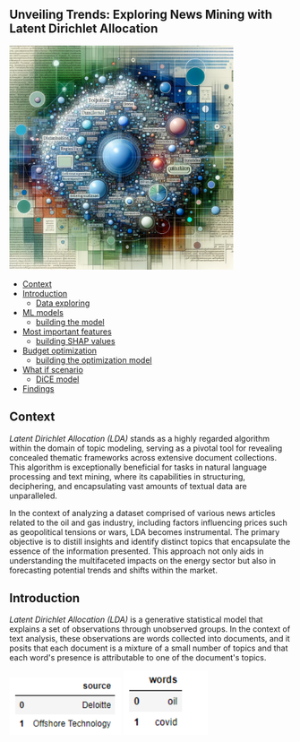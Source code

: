 ## Unveiling Trends: Exploring News Mining with Latent Dirichlet Allocation


<img src="lda_img.png" alt="LDA" width="400">


- [Context](#context)
- [Introduction](#introduction)
   + [Data exploring](data_explorer.ipynb)
- [ML models](#ml-models)
   + [building the model](loyalty_drivers.ipynb)
- [Most important features](#most-important-features)
   + [building SHAP values](loyalty_drivers.ipynb)
- [Budget optimization](#budget-optimization)
   + [building the optimization model](optimizing_loyalty.ipynb)
- [What if scenario](#what-if-scenario)
   + [DiCE model](optimizing_loyalty.ipynb)
- [Findings](#findings)


## Context


*Latent Dirichlet Allocation (LDA)* stands as a highly regarded algorithm within the domain of topic modeling, serving as a pivotal tool for revealing concealed thematic frameworks across extensive document collections. This algorithm is exceptionally beneficial for tasks in natural language processing and text mining, where its capabilities in structuring, deciphering, and encapsulating vast amounts of textual data are unparalleled.

In the context of analyzing a dataset comprised of various news articles related to the oil and gas industry, including factors influencing prices such as geopolitical tensions or wars, LDA becomes instrumental. The primary objective is to distill insights and identify distinct topics that encapsulate the essence of the information presented. This approach not only aids in understanding the multifaceted impacts on the energy sector but also in forecasting potential trends and shifts within the market.


## Introduction


*Latent Dirichlet Allocation (LDA)* is a generative statistical model that explains a set of observations through unobserved groups. In the context of text analysis, these observations are words collected into documents, and it posits that each document is a mixture of a small number of topics and that each word's presence is attributable to one of the document's topics.


<img src="sources.png" alt="sources" width="200">


<img src="words.png" alt="words" width="150">

```python

```

